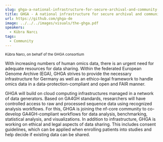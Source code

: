 ```yaml
---
slug: ghga-a-national-infrastructure-for-secure-archival-and-community-driven-analysis-of-omics-data
title: GHGA - A national infrastructure for secure archival and community-driven analysis of omics data
url: https://github.com/ghga-de
image: ../../../images/visuals/the-ghga.pdf
speakers:
  - Kübra Narcı
tags:
  - Community
---
```

<div className="mb-8">
  <small className="typo-small">
    Kübra Narcı, on behalf of the GHGA consortium
  </small>
</div>

With increasing numbers of human omics data, there is an urgent need for adequate resources for data sharing. Within the federated European Genome Archive (EGA), GHGA strives to provide the necessary infrastructure for Germany as well as an ethico-legal framework to handle omics data in a data-protection-compliant and open and FAIR manner.

GHGA will build on cloud computing infrastructures managed in a network of data generators. Based on GA4GH standards, researchers will have controlled access to raw and processed sequence data using recognized analysis workflows. For this, GHGA is joining the nf-core community to co-develop GA4GH-compliant workflows for data analysis, benchmarking, statistical analysis, and visualizations.
In addition to infrastructure, GHGA is working on ethical and legal aspects of data sharing. This includes consent guidelines, which can be applied when enrolling patients into studies and help decide if existing data can be shared.
